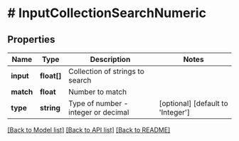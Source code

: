 # # InputCollectionSearchNumeric

## Properties

Name | Type | Description | Notes
------------ | ------------- | ------------- | -------------
**input** | **float[]** | Collection of strings to search |
**match** | **float** | Number to match |
**type** | **string** | Type of number - integer or decimal | [optional] [default to 'Integer']

[[Back to Model list]](../../README.md#models) [[Back to API list]](../../README.md#endpoints) [[Back to README]](../../README.md)
